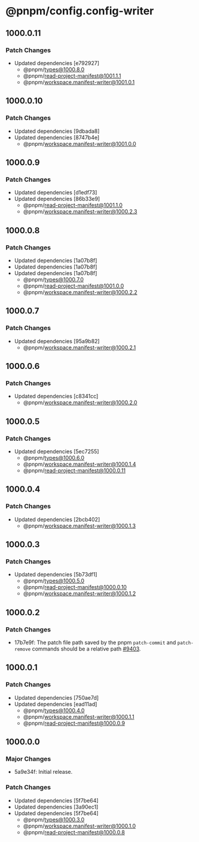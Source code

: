 # @pnpm/config.config-writer

## 1000.0.11

### Patch Changes

- Updated dependencies [e792927]
  - @pnpm/types@1000.8.0
  - @pnpm/read-project-manifest@1001.1.1
  - @pnpm/workspace.manifest-writer@1001.0.1

## 1000.0.10

### Patch Changes

- Updated dependencies [9dbada8]
- Updated dependencies [8747b4e]
  - @pnpm/workspace.manifest-writer@1001.0.0

## 1000.0.9

### Patch Changes

- Updated dependencies [d1edf73]
- Updated dependencies [86b33e9]
  - @pnpm/read-project-manifest@1001.1.0
  - @pnpm/workspace.manifest-writer@1000.2.3

## 1000.0.8

### Patch Changes

- Updated dependencies [1a07b8f]
- Updated dependencies [1a07b8f]
- Updated dependencies [1a07b8f]
  - @pnpm/types@1000.7.0
  - @pnpm/read-project-manifest@1001.0.0
  - @pnpm/workspace.manifest-writer@1000.2.2

## 1000.0.7

### Patch Changes

- Updated dependencies [95a9b82]
  - @pnpm/workspace.manifest-writer@1000.2.1

## 1000.0.6

### Patch Changes

- Updated dependencies [c8341cc]
  - @pnpm/workspace.manifest-writer@1000.2.0

## 1000.0.5

### Patch Changes

- Updated dependencies [5ec7255]
  - @pnpm/types@1000.6.0
  - @pnpm/workspace.manifest-writer@1000.1.4
  - @pnpm/read-project-manifest@1000.0.11

## 1000.0.4

### Patch Changes

- Updated dependencies [2bcb402]
  - @pnpm/workspace.manifest-writer@1000.1.3

## 1000.0.3

### Patch Changes

- Updated dependencies [5b73df1]
  - @pnpm/types@1000.5.0
  - @pnpm/read-project-manifest@1000.0.10
  - @pnpm/workspace.manifest-writer@1000.1.2

## 1000.0.2

### Patch Changes

- 17b7e9f: The patch file path saved by the pnpm `patch-commit` and `patch-remove` commands should be a relative path [#9403](https://github.com/pnpm/pnpm/pull/9403).

## 1000.0.1

### Patch Changes

- Updated dependencies [750ae7d]
- Updated dependencies [ead11ad]
  - @pnpm/types@1000.4.0
  - @pnpm/workspace.manifest-writer@1000.1.1
  - @pnpm/read-project-manifest@1000.0.9

## 1000.0.0

### Major Changes

- 5a9e34f: Initial release.

### Patch Changes

- Updated dependencies [5f7be64]
- Updated dependencies [3a90ec1]
- Updated dependencies [5f7be64]
  - @pnpm/types@1000.3.0
  - @pnpm/workspace.manifest-writer@1000.1.0
  - @pnpm/read-project-manifest@1000.0.8
